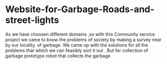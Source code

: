 # Website-for-Garbage-Roads-and-street-lights
 As we have choosen different domains ,so with this  Community service project we came to  know the problems of society by making a survey near by our locality.  of garbage. We came up with the solutions  for all the problems that which we can feasibly sort it out . But for collection of garbage prototype robot  that  collects the garbage
